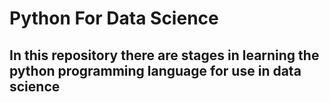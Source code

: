 # Python For Data Science

## In this repository there are stages in learning the python programming language for use in data science
